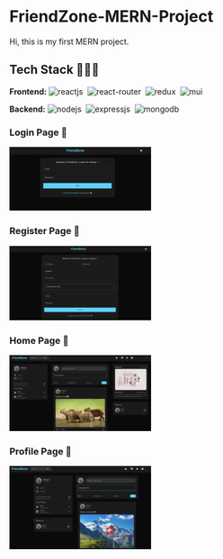 # FriendZone-MERN-Project
Hi, this is my first MERN project.

## Tech Stack 👨🏻‍💻
**Frontend:** 
![reactjs](https://img.shields.io/badge/React-20232A?style=for-the-badge&logo=react&logoColor=61DAFB)&nbsp;
![react-router](https://img.shields.io/badge/React_Router-CA4245?style=for-the-badge&logo=react-router&logoColor=white)&nbsp;
![redux](https://img.shields.io/badge/Redux-593D88?style=for-the-badge&logo=redux&logoColor=white)&nbsp;
![mui](https://img.shields.io/badge/Material--UI-0081CB?style=for-the-badge&logo=material-ui&logoColor=white)&nbsp;

**Backend:**
![nodejs](https://img.shields.io/badge/Node.js-43853D?style=for-the-badge&logo=node.js&logoColor=white)&nbsp;
![expressjs](https://img.shields.io/badge/Express.js-000000?style=for-the-badge&logo=express&logoColor=white)&nbsp;
![mongodb](https://img.shields.io/badge/MongoDB-4EA94B?style=for-the-badge&logo=mongodb&logoColor=white)&nbsp;

### Login Page 🐤
<img src="./frontend//public//Screenshot 2023-08-06 at 16.01.38.png" width="50%"> 

### Register Page 🐔
<img src="./frontend//public//Screenshot 2023-08-06 at 16.02.01.png" width="50%">

### Home Page 🐧
<img src="./frontend//public//Screenshot 2023-08-06 at 16.04.32.png" width="50%">

### Profile Page 🐡
<img src="./frontend//public//Screenshot 2023-08-06 at 16.05.24.png" width="50%">






